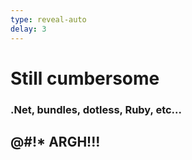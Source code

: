 ```yaml
---
type: reveal-auto
delay: 3
---
```


# Still cumbersome

### .Net, bundles, dotless, Ruby, etc...

## @#!* ARGH!!!